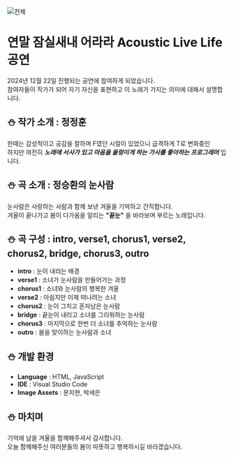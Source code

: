 ![전체](https://github.com/user-attachments/assets/903ce622-3f5d-41ba-8178-acf1cd834da7)

# 연말 잠실새내 어라라 Acoustic Live Life 공연

2024년 12월 22일 진행되는 공연에 참여하게 되었습니다.<br>참여자들이 작가가 되어 자기 자신을 표현하고 이 노래가 가지는 의미에 대해서 설명합니다.

## ⛄ 작가 소개 : 정정훈

한때는 감성적이고 공감을 잘하며 F였던 시절이 있었으니 급격하게 T로 변화중인<br>
하지만 여전히 **_노래에 서사가 있고 마음을 울렁이게 하는 가사를 좋아하는 프로그래머_** 입니다.

## ⛄ 곡 소개 : 정승환의 눈사람

눈사람은 사랑하는 사람과 함께 보낸 겨울을 기억하고 간직합니다.<br>
겨울이 끝나가고 봄이 다가옴을 알리는 **"끝눈"** 을 바라보며 부르는 노래입니다.

## ⛄ 곡 구성 : intro, verse1, chorus1, verse2, chorus2, bridge, chorus3, outro

- **intro** : 눈이 내리는 배경
- **verse1** : 소녀가 눈사람을 만들어가는 과정
- **chorus1** : 소녀와 눈사람의 행복한 겨울
- **verse2** : 아쉽지만 이제 떠나려는 소녀
- **chorus2** : 눈이 그치고 혼자남은 눈사람
- **bridge** : 끝눈이 내리고 소녀를 그리워하는 눈사람
- **chorus3** : 마지막으로 한번 더 소녀를 추억하는 눈사람
- **outro** : 봄을 맞이하는 눈사람과 소녀

## ⛄ 개발 환경

- **Language** : HTML, JavaScript
- **IDE** : Visual Studio Code
- **Image Assets** : 문지현, 박세은

## ⛄ 마치며

기억에 남을 겨울을 함께해주셔서 감사합니다.<br>
오늘 함께해주신 여러분들의 봄이 따뜻하고 행복하시길 바라겠습니다.
